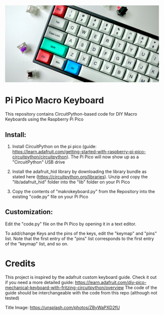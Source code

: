 
![Keyboard](media/jay-zhang-ZByWaPXD2fU-unsplash.png)
# Pi Pico Macro Keyboard
This repository contains CircuitPython-based code for DIY Macro Keyboards using the Raspberry Pi Pico
## Install:
1. Install CircuitPython on the pi pico (guide: https://learn.adafruit.com/getting-started-with-raspberry-pi-pico-circuitpython/circuitpython).
The Pi Pico will now show up as a "CircuitPython" USB drive


2. Install the adafruit_hid library by downloading the library bundle as stated here (https://circuitpython.org/libraries). Unzip and copy the "lib/adafruit_hid" folder into the "lib" folder on your Pi Pico


3. Copy the contents of "makrokeyboard.py" from the Repository into the existing "code.py" file on your Pi Pico

## Customization:
Edit the "code.py" file on the Pi Pico by opening it in a text editor.

To add/change Keys and the pins of the keys, edit the "keymap" and "pins" list.
Note that the first entry of the "pins" list corresponds to the first entry of the "keymap" list, and so on.

# Credits
This project is inspired by the adafruit custom keyboard guide.
Check it out if you need a more detailed guide:
https://learn.adafruit.com/diy-pico-mechanical-keyboard-with-fritzing-circuitpython/overview
The code of the guide should be interchangeable with the code from this repo (although not tested)

Title Image:
https://unsplash.com/photos/ZByWaPXD2fU
